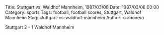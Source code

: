 Title: Stuttgart vs. Waldhof Mannheim, 1987/03/08
Date: 1987/03/08 00:00
Category: sports
Tags: football, football scores, Stuttgart, Waldhof Mannheim
Slug: stuttgart-vs-waldhof-mannheim
Author: carbonero


Stuttgart 2 - 1 Waldhof Mannheim
